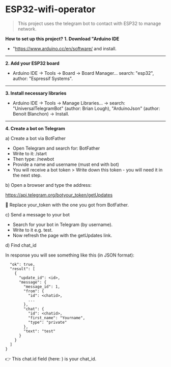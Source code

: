 # ESP32-wifi-operator
>This project uses the telegram bot to contact with ESP32 to manage network.

**How to set up this project?**
**1. Download "Arduino IDE**
- "https://www.arduino.cc/en/software/ and install.
---
**2. Add your ESP32 board**
- Arduino IDE → Tools → Board → Board Manager... search: "esp32", author: "Espressif Systems".
---
**3. Install necessary libraries**
- Arduino IDE → Tools → Manage Libraries… → search: "UniversalTelegramBot" (author: Brian Lough), "ArduinoJson" (author: Benoit Blanchon) → Install.
---
**4. Create a bot on Telegram**

a) Create a bot via BotFather
- Open Telegram and search for: BotFather
- Write to it: /start
- Then type: /newbot
- Provide a name and username (must end with bot)
- You will receive a bot token > Write down this token - you will need it in the next step.

b) Open a browser and type the address:

https://api.telegram.org/botyour_token/getUpdates

🔁 Replace your_token with the one you got from BotFather.

c) Send a message to your bot
- Search for your bot in Telegram (by username).
- Write to it e.g. test.
- Now refresh the page with the getUpdates link.

d) Find chat_id

In response you will see something like this (in JSON format):

```{
  "ok": true,
  "result": [
    {
      "update_id": <id>,
      "message": {
        "message_id": 1,
        "from": {
          "id": <chatid>,
          ...
        },
        "chat": {
          "id": <chatid>,
          "first_name": "Yourname",
          "type": "private"
        },
        "text": "test"
      }
    }
  ]
}
```
👉 This chat.id field (here: <chatid>) is your chat_id.

